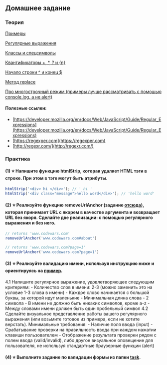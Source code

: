 ## Домашнее задание

### Теория

[Примеры](./example.js)

[Регулярные выражения](https://karmazzin.gitbooks.io/eloquentjavascript_ru/content/chapters/chapter9.html)

[Классы и спецсимволы](https://learn.javascript.ru/regexp-character-classes)

[Квантификаторы +, *, ? и {n}](https://learn.javascript.ru/regexp-quantifiers)

[Начало строки ^ и конец $](https://learn.javascript.ru/regexp-ahchors)

[Метод replace](https://developer.mozilla.org/ru/docs/Web/JavaScript/Reference/Global_Objects/String/replace)

[Про многострочный режим (примеры лучше рассматривать с помощью console.log, а не alert)](https://learn.javascript.ru/regexp-multiline-mode)

#### Полезные ссылки:

- [https://developer.mozilla.org/en/docs/Web/JavaScript/Guide/Regular_Expressions](https://developer.mozilla.org/en/docs/Web/JavaScript/Guide/Regular_Expressions)
- [https://regexper.com](https://regexper.com)
- [http://regexr.com/](http://regexr.com/)




### Практика


#### (1) ⭐ Напишите функцию htmlStrip, которая удаляет HTML тэги в строке. При этом в тэге могут быть атрибуты.
```javascript
htmlStrip('<div> hi </div>'); // ' hi '
htmlStrip('<div class="message">hello word</div>'); // 'hello word'
```

#### (2) ⭐ Реализуйте функцию removeUrlAnchor (задание [отсюда](http://www.codewars.com/kata/51f2b4448cadf20ed0000386/train/javascript)), которая принимает URL с якорем в качестве аргумента и возвращает URL без якоря. Сделайте две реализации: с помощью регулярного выражения и без него.
```javascript
// returns 'www.codewars.com'
removeUrlAnchor('www.codewars.com#about')

// returns 'www.codewars.com?page=1' 
removeUrlAnchor('www.codewars.com?page=1')
```

#### (3) ⭐ Реализуйте валидацию имени, используя инструкцию ниже и ориентируясь на [пример](http://output.jsbin.com/nizolalene).

4.1 Напишите регулярное выражение, удовлетворяющее следующим критериям:
    - Количество слов в имени: 2-3 (можно заменить это на условие 1-3 слова в имени)
    - Каждое слово начинается с большой буквы, за которой идут маленькие
    - Минимальная длина слова - 2 символа
    - В имени не должно быть никаких символов, кроме a-z
    - Между словами имени должен быть один пробельный символ
4.2 Сделайте визуальное представление работы вашего регулярного выражения (или возьмите готовое из примера, если не хотите верстать). Минимальные требования: 
    - Наличие поля ввода (input)
    - Срабатывание проверки на правильность ввода при каждом нажатии клавиши пользователем
    - Отображение результата проверки рядом с полем ввода (valid/invalid), либо другое визуальное оповещение для пользователя, не используя стандартные браузерные функции (alert)
    
#### (4) ⭐ Выполните задание по валидации формы из папки [task](./task).
